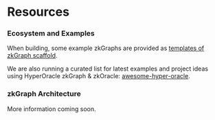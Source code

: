 # Resources

### Ecosystem and Examples

When building, some example zkGraphs are provided as [templates of zkGraph scaffold](https://github.com/hyperoracle/zkgraph-cli/tree/main/packages/create-zkgraph/templates).

We are also running a curated list for latest examples and project ideas using HyperOracle zkGraph & zkOracle: [awesome-hyper-oracle](https://github.com/hyperoracle/awesome-hyper-oracle).

### zkGraph Architecture

More information coming soon.
